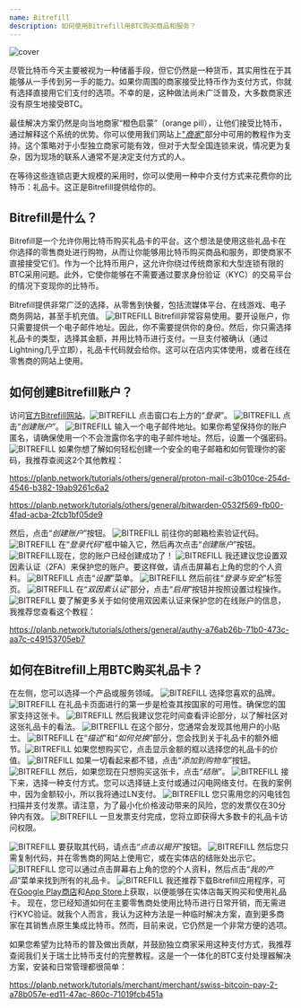 ```yaml
---
name: Bitrefill
description: 如何使用Bitrefill用BTC购买商品和服务？
---
```

![cover](assets/cover.webp)

尽管比特币今天主要被视为一种储蓄手段，但它仍然是一种货币，其实用性在于其能够从一手传到另一手的能力。如果你周围的商家接受比特币作为支付方式，你就有选择直接用它们支付的选项。不幸的是，这种做法尚未广泛普及，大多数商家还没有原生地接受BTC。

最佳解决方案仍然是向当地商家“橙色启蒙”（orange pill），让他们接受比特币，通过解释这个系统的优势。你可以使用我们网站上["*商家*"](https://planb.network/tutorials/merchant)部分中可用的教程作为支持。这个策略对于小型独立商家可能有效，但对于大型全国连锁来说，情况更为复杂，因为现场的联系人通常不是决定支付方式的人。

在等待这些连锁店更大规模的采用时，你可以使用一种中介支付方式来花费你的比特币：礼品卡。这正是Bitrefill提供给你的。

## Bitrefill是什么？

Bitrefill是一个允许你用比特币购买礼品卡的平台。这个想法是使用这些礼品卡在你选择的零售商处进行购物，从而让你能够用比特币购买商品和服务，即使商家不直接接受它们。作为一个比特币用户，这允许你绕过传统商家和大型连锁有限的BTC采用问题。此外，它使你能够在不需要通过要求身份验证（KYC）的交易平台的情况下变现你的比特币。

Bitrefill提供非常广泛的选择，从零售到快餐，包括流媒体平台、在线游戏、电子商务网站，甚至手机充值。
![BITREFILL](assets/notext/01.webp)
Bitrefill非常容易使用。要开设账户，你只需要提供一个电子邮件地址。因此，你不需要提供你的身份。然后，你只需选择礼品卡的类型，选择其金额，并用比特币进行支付。一旦支付被确认（通过Lightning几乎立即），礼品卡代码就会给你。这可以在店内实体使用，或者在线在零售商的网站上使用。

## 如何创建Bitrefill账户？
访问[官方Bitrefill网站](https://www.bitrefill.com)。![BITREFILL](assets/notext/02.webp)
点击窗口右上方的“*登录*”。
![BITREFILL](assets/notext/03.webp)
点击“*创建账户*”。
![BITREFILL](assets/notext/04.webp)
输入一个电子邮件地址。如果你希望保持你的账户匿名，请确保使用一个不会泄露你名字的电子邮件地址。然后，设置一个强密码。
![BITREFILL](assets/notext/05.webp)
如果你想了解如何轻松创建一个安全的电子邮箱和如何管理你的密码，我推荐查阅这2个其他教程：

https://planb.network/tutorials/others/general/proton-mail-c3b010ce-254d-4546-b382-19ab9261c6a2

https://planb.network/tutorials/others/general/bitwarden-0532f569-fb00-4fad-acba-2fcb1bf05de9

然后，点击“*创建账户*”按钮。
![BITREFILL](assets/notext/06.webp)
前往你的邮箱检索验证代码。
![BITREFILL](assets/notext/07.webp)
在“*登录代码*”框中输入它，然后再次点击“*创建账户*”按钮。
![BITREFILL](assets/notext/08.webp)现在，您的账户已经创建成功了！
![BITREFILL](assets/notext/09.webp)
我还建议您设置双因素认证（2FA）来保护您的账户。要这样做，请点击屏幕右上角的您的个人资料。
![BITREFILL](assets/notext/10.webp)
点击“*设置*”菜单。
![BITREFILL](assets/notext/11.webp)
然后前往“*登录与安全*”标签页。
![BITREFILL](assets/notext/12.webp)
在“*双因素认证*”部分，点击“*启用*”按钮并按照设置过程操作。
![BITREFILL](assets/notext/13.webp)
要了解更多关于如何使用双因素认证来保护您的在线账户的信息，我推荐您查看这个教程：

https://planb.network/tutorials/others/general/authy-a76ab26b-71b0-473c-aa7c-c49153705eb7

## 如何在Bitrefill上用BTC购买礼品卡？

在左侧，您可以选择一个产品或服务领域。
![BITREFILL](assets/notext/14.webp)
选择您喜欢的品牌。
![BITREFILL](assets/notext/15.webp)
在礼品卡页面进行的第一步是检查其按国家的可用性。确保您的国家支持这张卡。
![BITREFILL](assets/notext/16.webp)
然后我建议您花时间查看评论部分，以了解社区对这张礼品卡的看法。
![BITREFILL](assets/notext/17.webp)
在这个部分，您通常会发现其他用户的小贴士。
![BITREFILL](assets/notext/18.webp)
在“*描述*”和“*如何兑换*”部分，您会找到关于礼品卡的额外细节。![BITREFILL](assets/notext/19.webp)
如果您想购买它，点击显示金额的框以选择您的礼品卡的价值。
![BITREFILL](assets/notext/20.webp)
如果一切看起来都不错，点击“*添加到购物车*”按钮。
![BITREFILL](assets/notext/21.webp)
然后，如果您现在只想购买这张卡，点击“*结账*”。
![BITREFILL](assets/notext/22.webp)
接下来，选择一种支付方式。您可以选择链上支付或通过闪电网络支付。在我的案例中，因为金额较小，所以我将通过LN支付。
![BITREFILL](assets/notext/23.webp)
您只需用您的闪电钱包扫描并支付发票。请注意，为了最小化价格波动带来的风险，您的发票仅在30分钟内有效。
![BITREFILL](assets/notext/24.webp)
一旦发票支付完成，您将立即获得大多数卡的礼品卡访问权限。

![BITREFILL](assets/notext/25.webp)
要获取其代码，请点击“*点击以揭开*”按钮。
![BITREFILL](assets/notext/26.webp)
然后您只需复制代码，并在零售商的网站上使用它，或在实体店的结账处出示它。
![BITREFILL](assets/notext/27.webp)
您可以通过点击屏幕右上角的您的个人资料，然后点击“*我的产品*”菜单来找到所有的礼品卡。
![BITREFILL](assets/notext/28.webp)
我还推荐下载Bitrefill应用程序，可在[Google Play商店](https://play.google.com/store/apps/details?id=com.bitrefill.app)和[App Store](https://apps.apple.com/in/app/bitrefill/id1378102623)上获取，以便能够在实体店每天购买和使用礼品卡。
现在，您已经知道如何在主要零售商处使用比特币进行日常开销，而无需进行KYC验证。就我个人而言，我认为这种方法是一种临时解决方案，直到更多商家在其销售点原生集成比特币。然而，目前来说，它仍然是一个非常方便的选项。

如果您希望为比特币的普及做出贡献，并鼓励独立商家采用这种支付方式，我推荐查阅我们关于瑞士比特币支付的完整教程。这是一个一体化的BTC支付处理器解决方案，安装和日常管理都很简单：

https://planb.network/tutorials/merchant/merchant/swiss-bitcoin-pay-2-a78b057e-ed11-47ac-860c-71019fcb451a
